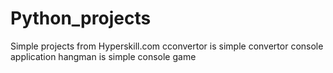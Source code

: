# Python_projects

Simple projects from Hyperskill.com
cconvertor is simple convertor console application
hangman is simple console game
